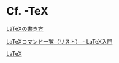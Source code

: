 # Cf. -TeX

[LaTeXの書き方](https://rat.cis.k.hosei.ac.jp/article/rat/latex.html)

[LaTeXコマンド一覧（リスト） - LaTeX入門](https://medemanabu.net/latex/latex-commands-list/)

[LaTeX](https://mathlandscape.com/category/latex/)